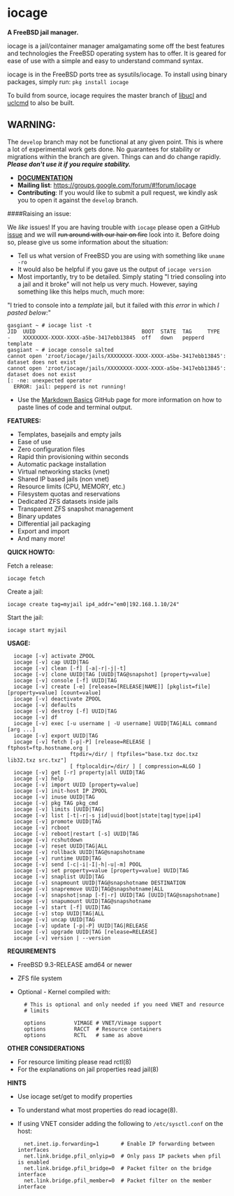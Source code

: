 iocage
======

**A FreeBSD jail manager.**

iocage is a jail/container manager amalgamating some off the best features and
technologies the FreeBSD operating system has to offer. It is geared for ease
of use with a simple and easy to understand command syntax.

iocage is in the FreeBSD ports tree as sysutils/iocage.
To install using binary packages, simply run: `pkg install iocage`

To build from source, iocage requires the master branch of [libucl](https://github.com/vstakhov/libucl) and [uclcmd](https://github.com/allanjude/uclcmd)
to also be built.

## WARNING:
The `develop` branch may not be functional at any given point. This is where a lot of experimental work gets done. No guarantees for stability or migrations within the branch are given. Things can and do change rapidly. **_Please don't use it if you require stability._**

- **[DOCUMENTATION](http://iocage.readthedocs.org/en/latest/index.html)**
- **Mailing list**: https://groups.google.com/forum/#!forum/iocage
- **Contributing**: If you would like to submit a pull request, we kindly ask you to open it against the `develop` branch.

####Raising an issue:

We _like_ issues! If you are having trouble with `iocage` please open a GitHub [issue](https://github.com/iocage/iocage/issues) and we will ~~run around with our hair on fire~~ look into it. Before doing so, please give us some information about the situation:
- Tell us what version of FreeBSD you are using with something like `uname -ro`
- It would also be helpful if you gave us the output of `iocage version`
- Most importantly, try to be detailed. Simply stating "I tried consoling into a jail and it broke" will not help us very much. However, saying something like this helps much, much more:


"I tried to console into a _template_ jail, but it failed with _this error_ in which _I pasted below:_"
````
gasgiant ~ # iocage list -t
JID  UUID                                  BOOT  STATE  TAG     TYPE
-    XXXXXXXX-XXXX-XXXX-a5be-3417ebb13845  off   down   pepperd  template
gasgiant ~ # iocage console salted
cannot open 'zroot/iocage/jails/XXXXXXXX-XXXX-XXXX-a5be-3417ebb13845': dataset does not exist
cannot open 'zroot/iocage/jails/XXXXXXXX-XXXX-XXXX-a5be-3417ebb13845': dataset does not exist
[: -ne: unexpected operator
  ERROR: jail: pepperd is not running!
````

- Use the [Markdown Basics](https://help.github.com/articles/markdown-basics/#code-formatting) GitHub page for more information on how to paste lines of code and terminal output.

**FEATURES:**
- Templates, basejails and empty jails
- Ease of use
- Zero configuration files
- Rapid thin provisioning within seconds
- Automatic package installation
- Virtual networking stacks (vnet)
- Shared IP based jails (non vnet)
- Resource limits (CPU, MEMORY, etc.)
- Filesystem quotas and reservations
- Dedicated ZFS datasets inside jails
- Transparent ZFS snapshot management
- Binary updates
- Differential jail packaging
- Export and import
- And many more!

**QUICK HOWTO:**

Fetch a release:

`iocage fetch`

Create a jail:

`iocage create tag=myjail ip4_addr="em0|192.168.1.10/24"`

Start the jail:

`iocage start myjail`

**USAGE:**
```
  iocage [-v] activate ZPOOL
  iocage [-v] cap UUID|TAG
  iocage [-v] clean [-f] [-a|-r|-j|-t]
  iocage [-v] clone UUID|TAG [UUID|TAG@snapshot] [property=value]
  iocage [-v] console [-f] UUID|TAG
  iocage [-v] create [-e] [release=[RELEASE|NAME]] [pkglist=file] [property=value] [count=value]
  iocage [-v] deactivate ZPOOL
  iocage [-v] defaults
  iocage [-v] destroy [-f] UUID|TAG
  iocage [-v] df
  iocage [-v] exec [-u username | -U username] UUID|TAG|ALL command [arg ...]
  iocage [-v] export UUID|TAG
  iocage [-v] fetch [-p|-P] [release=RELEASE | ftphost=ftp.hostname.org |
                    ftpdir=/dir/ | ftpfiles="base.txz doc.txz lib32.txz src.txz"]
                    [ ftplocaldir=/dir/ ] [ compression=ALGO ]
  iocage [-v] get [-r] property|all UUID|TAG
  iocage [-v] help
  iocage [-v] import UUID [property=value]
  iocage [-v] init-host IP ZPOOL
  iocage [-v] inuse UUID|TAG
  iocage [-v] pkg TAG pkg_cmd
  iocage [-v] limits [UUID|TAG]
  iocage [-v] list [-t|-r|-s jid|uuid|boot|state|tag|type|ip4]
  iocage [-v] promote UUID|TAG
  iocage [-v] rcboot
  iocage [-v] reboot|restart [-s] UUID|TAG
  iocage [-v] rcshutdown
  iocage [-v] reset UUID|TAG|ALL
  iocage [-v] rollback UUID|TAG@snapshotname
  iocage [-v] runtime UUID|TAG
  iocage [-v] send [-c|-i|-I|-h|-u|-m] POOL
  iocage [-v] set property=value [property=value] UUID|TAG
  iocage [-v] snaplist UUID|TAG
  iocage [-v] snapmount UUID|TAG@snapshotname DESTINATION
  iocage [-v] snapremove UUID|TAG@snapshotname|ALL
  iocage [-v] snapshot|snap [-f|-r] UUID|TAG [UUID|TAG@snapshotname]
  iocage [-v] snapumount UUID|TAG@snapshotname
  iocage [-v] start [-f] UUID|TAG
  iocage [-v] stop UUID|TAG|ALL
  iocage [-v] uncap UUID|TAG
  iocage [-v] update [-p|-P] UUID|TAG|RELEASE
  iocage [-v] upgrade UUID|TAG [release=RELEASE]
  iocage [-v] version | --version
  ```

**REQUIREMENTS**
- FreeBSD 9.3-RELEASE amd64 or newer
- ZFS file system
- Optional - Kernel compiled with:

        # This is optional and only needed if you need VNET and resource
        # limits

        options         VIMAGE # VNET/Vimage support
        options         RACCT  # Resource containers
        options         RCTL   # same as above

**OTHER CONSIDERATIONS**
- For resource limiting please read rctl(8)
- For the explanations on jail properties read jail(8)

**HINTS**
- Use iocage set/get to modify properties
- To understand what most properties do read iocage(8).
- If using VNET consider adding the following to `/etc/sysctl.conf` on the host:

        net.inet.ip.forwarding=1       # Enable IP forwarding between interfaces
        net.link.bridge.pfil_onlyip=0  # Only pass IP packets when pfil is enabled
        net.link.bridge.pfil_bridge=0  # Packet filter on the bridge interface
        net.link.bridge.pfil_member=0  # Packet filter on the member interface
